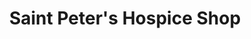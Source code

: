 ---
title: "Saint Peter's Hospice Shop"
url: /bristol/saint-peters-hospice-shop-wells-road/
shop: Gebrauchtwaren
---